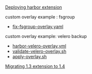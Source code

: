 [Deploying harbor extension](https://docs.vmware.com/en/VMware-Tanzu-Kubernetes-Grid/1.4/vmware-tanzu-kubernetes-grid-14/GUID-packages-harbor-registry.html)

custom overlay example : fsgroup
- [fix-fsgroup-overlay.yaml](https://docs.vmware.com/en/VMware-Tanzu-Kubernetes-Grid/1.4/vmware-tanzu-kubernetes-grid-14/GUID-packages-harbor-registry.html#deploy-harbor-into-the-shared-services-cluster-5)

custom overlay example: velero backup
- [harbor-velero-overlay.yml](https://github.com/myminseok/vmware-docs/blob/main/tkgext-main/tkg-extensions-v1.4/registry/harbor-velero-overlay.yml)
- [validate-velero-overlay.sh](validate-velero-overlay.sh)
- [apply-overlay.sh](apply-overlay.sh)

[Migrating 1.3 extension to 1.4](https://docs.vmware.com/en/VMware-Tanzu-Kubernetes-Grid/1.4/vmware-tanzu-kubernetes-grid-14/GUID-upgrade-tkg-extensions.html#migrate-an-extension-with-custom-overlays-to-a-package-8)

